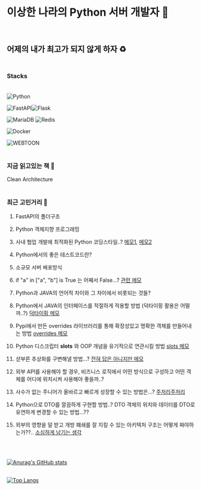# 이상한 나라의 Python 서버 개발자 :rabbit2: <br/><br/>

## 어제의 내가 최고가 되지 않게 하자 ♻️ <br/><br/>

### Stacks <br/><br/>




<!--
**PunRabbit/PunRabbit** is a ✨ _special_ ✨ repository because its `README.md` (this file) appears on your GitHub profile.

Here are some ideas to get you started:

- 🔭 I’m currently working on ...
- 🌱 I’m currently learning ...
- 👯 I’m looking to collaborate on ...
- 🤔 I’m looking for help with ...
- 💬 Ask me about ...
- 📫 How to reach me: ...
- 😄 Pronouns: ...
- ⚡ Fun fact: ...
-->

<img alt="Python" src ="https://img.shields.io/badge/Python-3776AB.svg?&style=for-the-badge&logo=Python&logoColor=white"/> 

<img alt="FastAPI" src ="https://img.shields.io/badge/FastAPI-009688.svg?&style=for-the-badge&logo=FastAPI&logoColor=white"/><img alt="Flask" src ="https://img.shields.io/badge/Flask-000000.svg?&style=for-the-badge&logo=Flask&logoColor=white"/> 

<img alt="MariaDB" src ="https://img.shields.io/badge/MariaDB-003545.svg?&style=for-the-badge&logo=MariaDB&logoColor=white"/> <img alt="Redis" src ="https://img.shields.io/badge/Redis-DC382D.svg?&style=for-the-badge&logo=Redis&logoColor=white"/>

<img alt="Docker" src ="https://img.shields.io/badge/Docker-2496ED.svg?&style=for-the-badge&logo=Docker&logoColor=white"/>

<img alt="WEBTOON" src ="https://img.shields.io/badge/WEBTOON-00D564.svg?&style=for-the-badge&logo=WEBTOON&logoColor=white"/> <br/><br/>

### 지금 읽고있는 책 :book:

Clean Architecture <br/><br/>

### 최근 고민거리 💭 

1. FastAPI의 폴더구조

2. Python 객체지향 프로그래밍

3. 사내 협업 개발에 최적화된 Python 코딩스타일..? [메모1](https://punrabbit.github.io/python-abstractclass/), [메모2](https://punrabbit.github.io/python-abstractclass-change/)

4. Python에서의 좋은 테스트코드란?

5. 소규모 서버 배포방식

6. if "a" in ["a", "b"] is True 는 어째서 False...?   [관련 메모](https://punrabbit.github.io/hello-everyone-happy/)

7. Python과 JAVA의 언어적 차이와 그 차이에서 비롯되는 것들? 

8. Python에서 JAVA의 인터페이스를 적절하게 적용할 방법 (덕타이핑 활용은 어떨까..?) [덕타이핑 메모](https://punrabbit.github.io/python-ducktyping/)

9. Pypi에서 만든 overrides 라이브러리를 통해 확장성있고 명확한 객체를 만들어내는 방법 [overrides 메모](https://punrabbit.github.io/python-overrides/)

10. Python 디스크립터 __slots__ 와 OOP 개념을 유기적으로 연관시킬 방법 [slots 메모](https://punrabbit.github.io/python-slots/)

11. 섣부른 추상화를 구변해낼 방법...? [전혀 답은 아니지만 메모](https://punrabbit.github.io/is-python-always-needs-abstractclass/)

12. 외부 API를 사용해야 할 경우, 비즈니스 로직에서 어떤 방식으로 구성하고 어떤 객체를 어디에 위치시켜 사용해야 좋을까..?

13. 사수가 없는 주니어가 올바르고 빠르게 성장할 수 있는 방법은...? [주저리주저리](https://punrabbit.github.io/junior-developer-who-has-no-senior/)

14. Python으로 DTO를 깔끔하게 구현할 방법..? DTO 객체의 위치와 데이터를 DTO로 유연하게 변경할 수 있는 방법...??

15. 외부의 영향을 덜 받고 개방 폐쇄를 잘 지킬 수 있는 아키텍처 구조는 어떻게 짜야하는가??.. [소심하게 남기는 생각](https://punrabbit.github.io/python-abstractclass2/)

<br/><br/>

[![Anurag's GitHub stats](https://github-readme-stats.vercel.app/api?username=punrabbit&show_icons=true&theme=dark)](https://github.com/punrabbit/github-readme-stats) <br/><br/>

[![Top Langs](https://github-readme-stats.vercel.app/api/top-langs/?username=punrabbit)](https://github.com/punrabbit/github-readme-stats)
